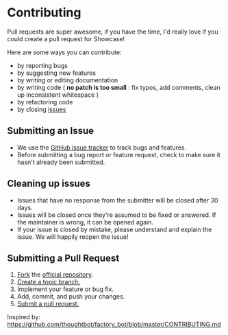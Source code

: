 # Contributing

Pull requests are super awesome, if you have the time, I'd really love if you could create a pull request for Showcase!

Here are some ways you can contribute:

* by reporting bugs
* by suggesting new features
* by writing or editing documentation
* by writing code ( **no patch is too small** : fix typos, add comments, clean up inconsistent whitespace )
* by refactoring code
* by closing [issues](https://github.com/christiannicoletti/Showcase/issues)

## Submitting an Issue

* We use the [GitHub issue tracker](https://github.com/christiannicoletti/Showcase/issues) to track bugs and features.
* Before submitting a bug report or feature request, 
  check to make sure it hasn't already been submitted.

## Cleaning up issues

* Issues that have no response from the submitter will be closed after 30 days.
* Issues will be closed once they're assumed to be fixed or answered. If the
  maintainer is wrong, it can be opened again.
* If your issue is closed by mistake, please understand and explain the issue.
  We will happily reopen the issue!

## Submitting a Pull Request
1. [Fork](https://help.github.com/articles/fork-a-repo/) the [official repository](https://github.com/christiannicoletti/Showcase).
2. [Create a topic branch.](https://help.github.com/articles/about-branches/)
3. Implement your feature or bug fix.
4. Add, commit, and push your changes.
5. [Submit a pull request.](https://help.github.com/articles/about-pull-requests/)

Inspired by: https://github.com/thoughtbot/factory_bot/blob/master/CONTRIBUTING.md
